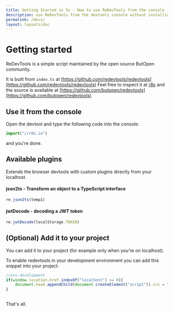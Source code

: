 ```yaml
---
title: Getting Started in 5s - How to use ReDevTools from the console
description: use ReDevTools from the devtools console without installing anything  
permalink: /docs/
layout: layouts/doc
---
```


# Getting started
    
ReDevTools is a simple script maintained by the open source ButOpen community.

It is built from `index.ts` at [https://github.com/redevtools/redevtools](https://github.com/redevtools/redevtools) 
Feel free to inspect it at [r8s](https://r8s) and the source 
is available at [https://github.com/butopen/redevtools](https://github.com/butopen/redevtools) 

## Use it from the console

Open the devtool and type the following code into the console: 

```javascript
import("//r8s.io")
```

and you're done.


## Available plugins
Extends the browser devtools with custom plugins directly from your localhost.

#### json2ts - Transform an object to a TypeScript interface

```javascript
re.json2ts(temp1)
```


#### jwtDecode - decoding a JWT token

```javascript
re.jwtDecode(localStorage.TOKEN)
```




## (Optional) Add it to your project

You can add it to your project (for example only when you're on localhost).

To enable redevtools in your development environment you can add this snippet into your project:

```javascript
//env.development
if(window.location.href.indexOf("localhost") >= 0){
    document.head.appendChild(document.createElement("script")).src = "//r8s.io"
} 
    
```
That's all.

